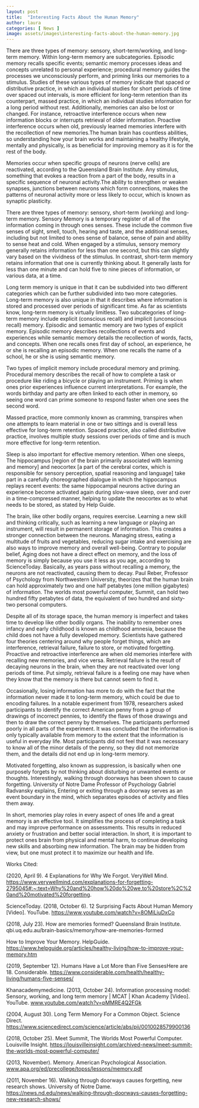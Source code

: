 ```yaml
---
layout: post
title:  "Interesting Facts About the Human Memory"
author: laura
categories: [ News ]
image: assets/images\interesting-facts-about-the-human-memory.jpg
---
```


There are three types of memory: sensory, short-term/working, and long-term memory. Within long-term memory are subcategories. Episodic memory recalls specific events; semantic memory processes ideas and concepts unrelated to personal experience; procedural memory guides the processes we unconsciously perform, and priming links our memories to a stimulus. Studies of these various types of memory indicate that spaced or distributive practice, in which an individual studies for short periods of time over spaced out intervals, is more efficient for long-term retention than its counterpart, massed practice, in which an individual studies information for a long period without rest. Additionally, memories can also be lost or changed. For instance, retroactive interference occurs when new information blocks or interrupts retrieval of older information. Proactive interference occurs when old, previously learned memories interfere with the recollection of new memories.The human brain has countless abilities, so understanding how your brain works and maintaining a healthy lifestyle, mentally and physically, is as beneficial for improving memory as it is for the rest of the body. 

 

Memories occur when specific groups of neurons (nerve cells) are reactivated, according to the Queensland Brain Institute. Any stimulus, something that evokes a reaction from a part of the body, results in a specific sequence of neuronal activity.The ability to strengthen or weaken synapses, junctions between neurons which form connections, makes the patterns of neuronal activity more or less likely to occur, which is known as synaptic plasticity. 

There are three types of memory: sensory, short-term (working) and long-term memory. Sensory Memory is a temporary register of all of the information coming in through ones senses. These include the common five senses of sight, smell, touch, hearing and taste, and the additional senses, including but not limited to ones sense of balance, sense of pain and ability to sense heat and cold. When engaged by a stimulus, sensory memory generally retains information for less than one second, but this can slightly vary based on the vividness of the stimulus. In contrast, short-term memory retains information that one is currently thinking about. It generally lasts for less than one minute and can hold five to nine pieces of information, or various data, at a time.

Long term memory is unique in that it can be subdivided into two different categories which can be further subdivided into two more categories. Long-term memory is also unique in that it describes where information is stored and processed over periods of significant time. As far as scientists know, long-term memory is virtually limitless. Two subcategories of long-term memory include explicit (conscious recall) and implicit (unconscious recall) memory. Episodic and semantic memory are two types of explicit memory. Episodic memory describes recollections of events and experiences while semantic memory details the recollection of words, facts, and concepts. When one recalls ones first day of school, an experience, he or she is recalling an episodic memory. When one recalls the name of a school, he or she is using semantic memory.

 

Two types of implicit memory include procedural memory and priming. Procedural memory describes the recall of how to complete a task or procedure like riding a bicycle or playing an instrument. Priming is when ones prior experiences influence current interpretations. For example, the words birthday and party are often linked to each other in memory, so seeing one word can prime someone to respond faster when one sees the second word.

Massed practice, more commonly known as cramming, transpires when one attempts to learn material in one or two sittings and is overall less effective for long-term retention. Spaced practice, also called distributive practice, involves multiple study sessions over periods of time and is much more effective for long-term retention. 

Sleep is also important for effective memory retention. When one sleeps, The hippocampus [region of the brain primarily associated with learning and memory] and neocortex [a part of the cerebral cortex, which is responsible for sensory perception, spatial reasoning and language] take part in a carefully choreographed dialogue in which the hippocampus replays recent events: the same hippocampal neurons active during an experience become activated again during slow-wave sleep, over and over in a time-compressed manner, helping to update the neocortex as to what needs to be stored, as stated by Help Guide.

 

The brain, like other bodily organs, requires exercise. Learning a new skill and thinking critically, such as learning a new language or playing an instrument, will result in permanent storage of information. This creates a stronger connection between the neurons. Managing stress, eating a multitude of fruits and vegetables, reducing sugar intake and exercising are also ways to improve memory and overall well-being. Contrary to popular belief, Aging does not have a direct effect on memory, and the loss of memory is simply because you use it less as you age, according to ScienceToday. Basically, as years pass without recalling a memory, the neurons are not reactivated, causing them to decay. Paul Reber, Professor of Psychology from Northwestern University, theorizes that the human brain can hold approximately two and one half petabytes (one million gigabytes) of information. The worlds most powerful computer, Summit, can hold two hundred fifty petabytes of data, the equivalent of two hundred and sixty-two personal computers. 

Despite all of its storage space, the human memory is imperfect and takes time to develop like other bodily organs. The inability to remember ones infancy and early childhood is known as childhood amnesia, because the child does not have a fully developed memory. Scientists have gathered four theories centering around why people forget things, which are interference, retrieval failure, failure to store, or motivated forgetting. Proactive and retroactive interference are when old memories interfere with recalling new memories, and vice versa. Retrieval failure is the result of decaying neurons in the brain, when they are not reactivated over long periods of time. Put simply, retrieval failure is a feeling one may have when they know that the memory is there but cannot seem to find it. 

Occasionally, losing information has more to do with the fact that the information never made it to long-term memory, which could be due to encoding failures. In a notable experiment from 1978, researchers asked participants to identify the correct American penny from a group of drawings of incorrect pennies, to identify the flaws of those drawings and then to draw the correct penny by themselves. The participants performed poorly in all parts of the experiment. It was concluded that the information is only typically available from memory to the extent that the information is useful in everyday life. Most participants did not feel that it was necessary to know all of the minor details of the penny, so they did not memorize them, and the details did not end up in long-term memory. 

Motivated forgetting, also known as suppression, is basically when one purposely forgets by not thinking about disturbing or unwanted events or thoughts. Interestingly, walking through doorways has been shown to cause forgetting. University of Notre Dame Professor of Psychology Gabriel Radvansky explains, Entering or exiting through a doorway serves as an event boundary in the mind, which separates episodes of activity and files them away.

In short, memories play roles in every aspect of ones life and a great memory is an effective tool. It simplifies the process of completing a task and may improve performance on assessments. This results in reduced anxiety or frustration and better social interaction. In short, it is important to protect ones brain from physical and mental harm, to continue developing new skills and absorbing new information. The brain may be hidden from view, but one must protect it to maximize our health and life. 

Works Cited:

(2020, April 9). 4 Explanations for Why We Forgot. VeryWell Mind. https://www.verywellmind.com/explanations-for-forgetting-2795045#:~:text=Why%20and%20how%20do%20we,to%20store%2C%20and%20motivated%20forgetting.

ScienceToday. (2018, October 6). 12 Surprising Facts About Human Memory [Video]. YouTube. https://www.youtube.com/watch?v=8OMiLiuDxCo

(2018, July 23). How are memories formed? Queensland Brain Institute. qbi.uq.edu.au/brain-basics/memory/how-are-memories-formed

How to Improve Your Memory. HelpGuide.  https://www.helpguide.org/articles/healthy-living/how-to-improve-your-memory.htm

(2019, September 12). Humans Have a Lot More than Five SensesHere are 18. Considerable. https://www.considerable.com/health/healthy-living/humans-five-senses/ 

Khanacademymedicine. (2013, October 24). Information processing model: Sensory, working, and long term memory | MCAT | Khan Academy [Video]. YouTube. www.youtube.com/watch?v=pMMRE4Q2FGk

(2004, August 30). Long Term Memory For a Common Object. Science Direct. https://www.sciencedirect.com/science/article/abs/pii/0010028579900136 

(2018, October 25). Meet Summit, The Worlds Most Powerful Computer. Louisville Insight. https://louisvilleinsight.com/archived-news/meet-summit-the-worlds-most-powerful-computer/

(2013, November). Memory. American Psychological Association. www.apa.org/ed/precollege/topss/lessons/memory.pdf

(2011, November 16). Walking through doorways causes forgetting, new research shows. University of Notre Dame. https://news.nd.edu/news/walking-through-doorways-causes-forgetting-new-research-shows/


